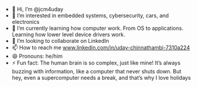 - 👋 Hi, I’m @jcm4uday
- 👀 I’m interested in embedded systems, cybersecurity, cars, and electronics
- 🌱 I’m currently learning how computer work. From OS to applications. Learning how lower level device drivers work.
- 💞️ I’m looking to collaborate on LinkedIn
- 📫 How to reach me www.linkedin.com/in/uday-chinnathambi-7310a224
- 😄 Pronouns: he/him
- ⚡ Fun fact: The human brain is so complex, just like mine! It’s always buzzing with information, like a computer that never shuts down. But hey, even a supercomputer needs a break, and that’s why I love holidays

<!---
jcm4uday/jcm4uday is a ✨ special ✨ repository because its `README.md` (this file) appears on your GitHub profile.
You can click the Preview link to take a look at your changes.
--->
